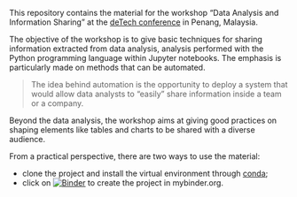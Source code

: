 This repository contains the material for the workshop “Data Analysis and Information Sharing” at the [deTech conference](https://detechconf.com) in Penang, Malaysia.

The objective of the workshop is to give basic techniques for sharing information extracted from data analysis, analysis  performed with the Python programming language within Jupyter notebooks. The emphasis is particularly made on methods that can be automated.
> The idea behind automation is the opportunity to deploy a system that would allow data analysts to “easily” share information inside a team or a company.

Beyond the data analysis, the workshop aims at giving good practices on shaping elements like tables and charts to be shared with a diverse audience.

From a practical perspective, there are two ways to use the material:
- clone the project and install the virtual environment through [conda](https://conda.io/miniconda.html);
- click on  [![Binder](https://mybinder.org/badge_logo.svg)](https://mybinder.org/v2/gh/PetitLepton/deTech.git/master) to create the project in mybinder.org.
